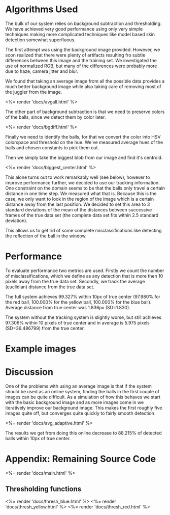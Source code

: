 Algorithms Used
===============

The bulk of our system relies on background subtraction and thresholding. We have achieved very good performance using only very simple techniques making more complicated techniques like model based skin detection somewhat superfluous. 

The first attempt was using the background image provided. However, we soon realized that there were plenty of artifacts resulting fro subtle differences between this image and the training set. We investigated the use of normalized RGB, but many of the differences were probably more due to haze, camera jitter and blur.

We found that taking an average image from all the possible data provides a much better background image while also taking care of removing most of the juggler from the image.

<%= render 'docs/avgall.html' %>

The other part of background subtraction is that we need to preserve colors of the balls, since we detect them by color later. 

<%= render 'docs/bgdiff.html' %> 

Finally we need to identify the balls, for that we convert the color into HSV colorspace and threshold on the hue. We've measured average hues of the balls and chosen constants to pick them out.

Then we simply take the biggest blob from our image and find it's centroid.

<%= render 'docs/biggest_center.html' %>

This alone turns out to work remarkably well (see below), however to improve performance further, we decided to use our tracking information. One constraint on the domain seems to be that the balls only travel a certain distance in one time step. We measured what that is. Because this is the case, we only want to look in the region of the image which is a certain distance away from the last position. We decided to set this area to 3 standard deviations of the mean of the distances between successive frames of the true data set (the complete data set fits within 2.5 standard deviation).

This allows us to get rid of some complete misclassifications like detecting the reflection of the ball in the window.

Performance
===========

To evaluate performance two metrics are used. Firstly we count the number of misclassifications, which we define as any detection that is more then 10 pixels away from the true data set. Secondly, we track the average (euclidian) distance from the true data set.

The full system achieves 99.327% within 10px of true center (97.980% for the red ball, 100.000% for the yellow ball, 100.000% for the blue ball). Average distance from true center was 1.836px (SD=1.830).

The system without the tracking system is slightly worse, but still achieves 97.306% within 10 pixels of true center and in average is 5.975 pixels (SD=36.486799) from the true center.


Example images
==============



Discussion
==========

One of the problems with using an average image is that if the system should be used as an online system, finding the balls in the first couple of images can be quite difficult. As a simulation of how this behaves we start with the basic background image and as more images come in we iteratively improve our background image. This makes the first roughly five images quite off, but converges quite quickly to fairly smooth detection.

<%= render 'docs/avg_adaptive.html' %>

The results we get from doing this online decrease to 88.215% of detected balls within 10px of true center. 

Appendix: Remaining Source Code
===============================

<%= render 'docs/main.html' %>


Thresholding functions
----------------------

<%= render 'docs/thresh_blue.html' %>
<%= render 'docs/thresh_yellow.html' %>
<%= render 'docs/thresh_red.html' %>
